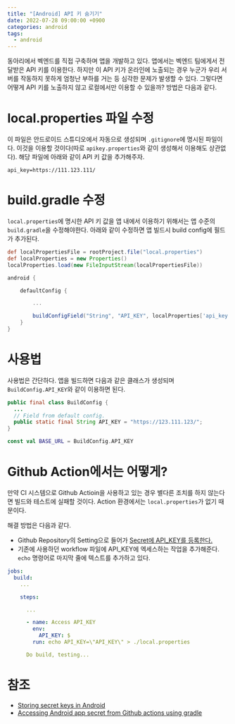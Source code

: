 ```yaml
---
title: "[Android] API 키 숨기기"
date: 2022-07-28 09:00:00 +0900
categories: android
tags:
  - android
---
```


동아리에서 벡엔드를 직접 구축하며 앱을 개발하고 있다. 앱에서는 벡엔드 팀에게서 전달받은 API 키를 이용한다.
하지만 이 API 키가 온라인에 노출되는 경우 누군가 우리 서버를 작동하지 못하게 엄청난 부하를 거는 등 심각한 문제가 발생할 수 있다.
그렇다면 어떻게 API 키를 노출하지 않고 로컬에서만 이용할 수 있을까? 방법은 다음과 같다.

# local.properties 파일 수정

이 파일은 안드로이드 스튜디오에서 자동으로 생성되며 `.gitignore`에 명시된 파일이다. 이것을 이용할 것이다(따로 `apikey.properties`와 같이 생성해서 이용해도 상관없다).
해당 파일에 아래와 같이 API 키 값을 추가해주자.

```properties
api_key=https://111.123.111/
```

# build.gradle 수정

`local.properties`에 명시한 API 키 값을 앱 내에서 이용하기 위해서는 앱 수준의 `build.gradle`을 수정해야한다. 아래와 같이 수정하면 앱 빌드시 build config에 필드가 추가된다.

```gradle
def localPropertiesFile = rootProject.file("local.properties")
def localProperties = new Properties()
localProperties.load(new FileInputStream(localPropertiesFile))

android {

    defaultConfig {

        ...

        buildConfigField("String", "API_KEY", localProperties['api_key'])
    }
}
```

# 사용법

사용법은 간단하다. 앱을 빌드하면 다음과 같은 클래스가 생성되며 `BuildConfig.API_KEY`와 같이 이용하면 된다.

```java
public final class BuildConfig {
  ...
  // Field from default config.
  public static final String API_KEY = "https://123.111.123/";
}
```

```kotlin
const val BASE_URL = BuildConfig.API_KEY
```

# Github Action에서는 어떻게?

만약 CI 시스템으로 Github Actioin을 사용하고 있는 경우 별다른 조치를 하지 않는다면 빌드와 테스트에 실패할 것이다. Action 환경에서는 `local.properties`가 없기 때문이다.

해결 방법은 다음과 같다.

- Github Repository의 Setting으로 들어가 [Secret에 API_KEY를 등록한다.](https://docs.github.com/en/actions/security-guides/encrypted-secrets#creating-encrypted-secrets-for-a-repository)
- 기존에 사용하던 workflow 파일에 API_KEY에 엑세스하는 작업을 추가해준다. `echo` 명령어로 마지막 줄에 텍스트를 추가하고 있다.

```yml
jobs:
  build:
    ...

    steps:

      ...

      - name: Access API_KEY
        env:
          API_KEY: $
        run: echo API_KEY=\"API_KEY\" > ./local.properties

      Do build, testing...
```

# 참조

- [Storing secret keys in Android](https://guides.codepath.com/android/Storing-Secret-Keys-in-Android)
- [Accessing Android app secret from Github actions using gradle](https://blog.jakelee.co.uk/accessing-android-app-secret-from-github-actions-using-gradle/)
